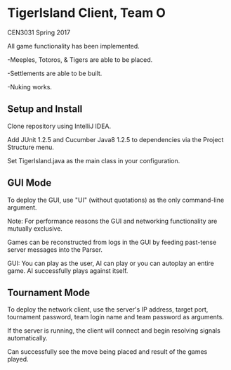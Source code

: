 # TigerIsland Client, Team O
CEN3031 Spring 2017

All game functionality has been implemented.

  -Meeples, Totoros, & Tigers are able to be placed.
  
  -Settlements are able to be built. 
  
  -Nuking works. 

## Setup and Install
Clone repository using IntelliJ IDEA. 

Add JUnit 1.2.5 and Cucumber Java8 1.2.5 to dependencies via the Project Structure menu.

Set TigerIsland.java as the main class in your configuration.

## GUI Mode
To deploy the GUI, use "UI" (without quotations) as the only command-line argument. 

Note: For performance reasons the GUI and networking functionality are mutually exclusive. 

Games can be reconstructed from logs in the GUI by feeding past-tense server messages into the Parser.

GUI: You can play as the user, AI can play or you can autoplay an entire game. AI successfully plays against itself.

## Tournament Mode
To deploy the network client, use the server's IP address, target port, tournament password, team login name and team password as arguments.

If the server is running, the client will connect and begin resolving signals automatically.

Can successfully see the move being placed and result of the games played.
